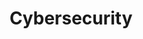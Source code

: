 ---
title: Cybersecurity
layout: collection
permalink: /cyber/
collection: cybersec
entries_layout: grid
---